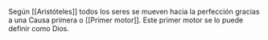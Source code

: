 Según [[Aristóteles]] todos los seres se mueven hacia la perfección gracias a una Causa primera o [[Primer motor]]. Este primer motor se lo puede definir como Dios.
